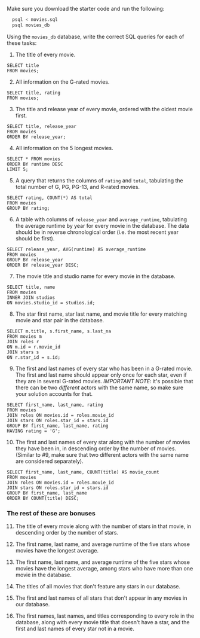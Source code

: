 Make sure you download the starter code and run the following:

```sh
  psql < movies.sql
  psql movies_db
```

<!-- In markdown, you can place a code block inside of three backticks (```) followed by the syntax highlighting you want, for example

\```sql

SELECT \* FROM users;

\``` -->

Using the `movies_db` database, write the correct SQL queries for each of these tasks:

1.  The title of every movie.
```
SELECT title
FROM movies;
```

2.  All information on the G-rated movies.
```
SELECT title, rating
FROM movies;
```

3.  The title and release year of every movie, ordered with the
    oldest movie first.
```
SELECT title, release_year
FROM movies
ORDER BY release_year;
```

4.  All information on the 5 longest movies.
```
SELECT * FROM movies
ORDER BY runtime DESC
LIMIT 5;
```

5.  A query that returns the columns of `rating` and `total`, tabulating the
    total number of G, PG, PG-13, and R-rated movies.
```
SELECT rating, COUNT(*) AS total 
FROM movies
GROUP BY rating;
```

6.  A table with columns of `release_year` and `average_runtime`,
    tabulating the average runtime by year for every movie in the database. The data should be in reverse chronological order (i.e. the most recent year should be first).
```
SELECT release_year, AVG(runtime) AS average_runtime
FROM movies
GROUP BY release_year
ORDER BY release_year DESC;
```

7.  The movie title and studio name for every movie in the
    database.
```
SELECT title, name
FROM movies
INNER JOIN studios
ON movies.studio_id = studios.id;
```

8.  The star first name, star last name, and movie title for every
    matching movie and star pair in the database.
```
SELECT m.title, s.first_name, s.last_na
FROM movies m
JOIN roles r
ON m.id = r.movie_id
JOIN stars s
ON r.star_id = s.id;
```
9.  The first and last names of every star who has been in a G-rated movie. The first and last name should appear only once for each star, even if they are in several G-rated movies. *IMPORTANT NOTE*: it's possible that there can be two *different* actors with the same name, so make sure your solution accounts for that.
```
SELECT first_name, last_name, rating
FROM movies
JOIN roles ON movies.id = roles.movie_id
JOIN stars ON roles.star_id = stars.id
GROUP BY first_name, last_name, rating
HAVING rating = 'G';
```

10. The first and last names of every star along with the number
    of movies they have been in, in descending order by the number of movies. (Similar to #9, make sure
    that two different actors with the same name are considered separately).
```
SELECT first_name, last_name, COUNT(title) AS movie_count
FROM movies
JOIN roles ON movies.id = roles.movie_id
JOIN stars ON roles.star_id = stars.id
GROUP BY first_name, last_name
ORDER BY COUNT(title) DESC;
```

### The rest of these are bonuses

11. The title of every movie along with the number of stars in
    that movie, in descending order by the number of stars.

12. The first name, last name, and average runtime of the five
    stars whose movies have the longest average.

13. The first name, last name, and average runtime of the five
    stars whose movies have the longest average, among stars who have more than one movie in the database.

14. The titles of all movies that don't feature any stars in our
    database.

15. The first and last names of all stars that don't appear in any movies in our database.

16. The first names, last names, and titles corresponding to every
    role in the database, along with every movie title that doesn't have a star, and the first and last names of every star not in a movie.
